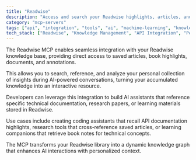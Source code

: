 ```yaml
---
title: "Readwise"
description: "Access and search your Readwise highlights, articles, and books to reference personal knowledge during AI conversations."
category: "mcp-servers"
tags: ["api", "integration", "tools", "ai", "machine-learning", "knowledge-base", "dynamic-knowledge-graph"]
tech_stack: ["Readwise", "Knowledge Management", "API Integration", "Personal Knowledge Base", "AI Assistants"]
---
```


The Readwise MCP enables seamless integration with your Readwise knowledge base, providing direct access to saved articles, book highlights, documents, and annotations. 

This allows you to search, reference, and analyze your personal collection of insights during AI-powered conversations, turning your accumulated knowledge into an interactive resource.

Developers can leverage this integration to build AI assistants that reference specific technical documentation, research papers, or learning materials stored in Readwise. 

Use cases include creating coding assistants that recall API documentation highlights, research tools that cross-reference saved articles, or learning companions that retrieve book notes for technical concepts. 

The MCP transforms your Readwise library into a dynamic knowledge graph that enhances AI interactions with personalized context.